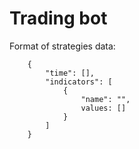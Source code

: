 # Trading bot

Format of strategies data:

```
    {
        "time": [],
        "indicators": [
            {
                "name": "",
                values: []
            }
        ]
    }
```

